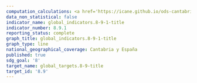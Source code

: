 ```yaml
---
computation_calculations: <a href='https://icane.github.io/ods-cantabria/assets/pdf/8.9.1.1.pdf' target='_blank'>Tasa de crecimiento del PIB generado por el turismo</a><br><a href='https://icane.github.io/ods-cantabria/assets/pdf/8.9.1.2.pdf' target='_blank'>PIB generado por el turismo en proporción al PIB total</a><br><a href='https://icane.github.io/ods-cantabria/assets/pdf/8.9.1.3.a.pdf' target='_blank'>PIB generado directamente por el turismo en proporción al PIB total y a la tasa de crecimiento</a><br><a href='https://icane.github.io/ods-cantabria/assets/pdf/8.9.1.3.b.pdf' target='_blank'>PIB generado directamente por el turismo en proporción al PIB total y a la tasa de crecimiento</a><br><a href='https://icane.github.io/ods-cantabria/assets/pdf/8.9.1.4.a.pdf' target='_blank'>PIB generado directamente por el turismo en proporción al PIB total y a la tasa de crecimiento</a><br><a href='https://icane.github.io/ods-cantabria/assets/pdf/8.9.1.4.b.pdf' target='_blank'>PIB generado directamente por el turismo en proporción al PIB total y a la tasa de crecimiento</a>
data_non_statistical: false
indicator_name: global_indicators.8-9-1-title
indicator_number: 8.9.1
reporting_status: complete
graph_title: global_indicators.8-9-1-title
graph_type: line
national_geographical_coverage: Cantabria y España
published: true
sdg_goal: '8'
target_name: global_targets.8-9-title
target_id: '8.9'
---
```

